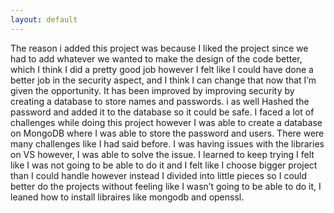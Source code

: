 ```yaml
---
layout: default
---
```


The reason i added this project was because I liked the project since we had to add whatever we wanted to make the design of the code better, which I think I did a pretty good job however I felt like I could have done a better job in the security aspect, and I think I can change that now that I’m given the opportunity. It has been improved by improving security by creating a database to store names and passwords. i as well Hashed the password and added it to the database so it could be safe. I faced a lot of challenges while doing this project however I was able to create a database on MongoDB where I was able to store the password and users. There were many challenges like I had said before. I was having issues with the libraries on VS however, I was able to solve the issue. I learned to keep trying I felt like I was not going to be able to do it and I felt like I choose bigger project than I could handle however instead I divided into little pieces so I could better do the projects without feeling like I wasn’t going to be able to do it, I leaned how to install libraires like mongodb and openssl. 
